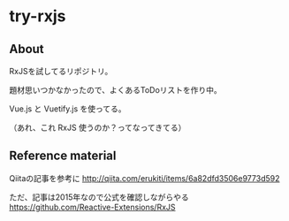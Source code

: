 # try-rxjs

## About
RxJSを試してるリポジトリ。

題材思いつかなかったので、よくあるToDoリストを作り中。

Vue.js と Vuetify.js を使ってる。

（あれ、これ RxJS 使うのか？ってなってきてる）


## Reference material

Qiitaの記事を参考に
http://qiita.com/erukiti/items/6a82dfd3506e9773d592

ただ、記事は2015年なので公式を確認しながらやる
https://github.com/Reactive-Extensions/RxJS

